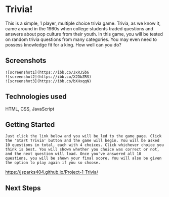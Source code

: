 # Trivia!

 This is a simple, 1 player, multiple choice trivia game. Trivia, as we know it, came around in the 1960s when college students traded questions and answers about pop culture from their youth. In this game, you will be tested on random trivia questions from many categories. You may even need to possess knowledge fit for a king. How well can you do?

 ## Screenshots
    ![screenshot1](https://ibb.co/JxRJSb6
    ![screenshot2](https://ibb.co/X2DbZRS)
    ![screenshot3](https://ibb.co/bXHxqqN)
 ## Technologies used

  HTML, CSS, JavaScript

  ## Getting Started

    Just click the link below and you will be led to the game page. Click the 'Start Trivia' button and the game will begin. You will be asked 10 questions in total, each with 4 choices. Click whichever choice you think is best. You will shown whether you choice was correct or not, and the next question will load. Once you've answered all 10 questions, you will be shown your final score. You will also be given the option to play again if you so choose.

  https://jsparks404.github.io/Project-1-Trivia/

  ## Next Steps

